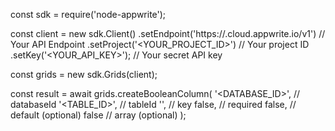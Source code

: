 const sdk = require('node-appwrite');

const client = new sdk.Client()
    .setEndpoint('https://<REGION>.cloud.appwrite.io/v1') // Your API Endpoint
    .setProject('<YOUR_PROJECT_ID>') // Your project ID
    .setKey('<YOUR_API_KEY>'); // Your secret API key

const grids = new sdk.Grids(client);

const result = await grids.createBooleanColumn(
    '<DATABASE_ID>', // databaseId
    '<TABLE_ID>', // tableId
    '', // key
    false, // required
    false, // default (optional)
    false // array (optional)
);
